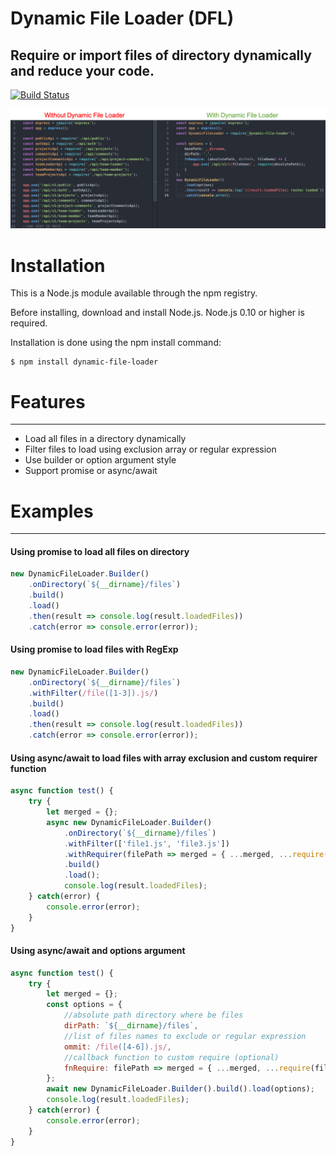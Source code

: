 # **Dynamic File Loader (DFL)**
## Require or import files of directory dynamically and reduce your code.

[![Build Status](https://travis-ci.org/carboleda/dynamic-file-loader.svg?branch=master)](https://travis-ci.org/carboleda/dynamic-file-loader)

![Build Status](./docs/comparation.png)

# **Installation**
This is a Node.js module available through the npm registry.

Before installing, download and install Node.js. Node.js 0.10 or higher is required.

Installation is done using the npm install command:

```shell
$ npm install dynamic-file-loader
```

# **Features**
---
- Load all files in a directory dynamically
- Filter files to load using exclusion array or regular expression
- Use builder or option argument style
- Support promise or async/await

# **Examples**
---

#### Using promise to load all files on directory
```js
new DynamicFileLoader.Builder()
    .onDirectory(`${__dirname}/files`)
    .build()
    .load()
    .then(result => console.log(result.loadedFiles))
    .catch(error => console.error(error));
```

#### Using promise to load files with RegExp
```js
new DynamicFileLoader.Builder()
    .onDirectory(`${__dirname}/files`)
    .withFilter(/file([1-3]).js/)
    .build()
    .load()
    .then(result => console.log(result.loadedFiles))
    .catch(error => console.error(error));
```

#### Using async/await to load files with array exclusion and custom requirer function
```js
async function test() {
    try {
        let merged = {};
        async new DynamicFileLoader.Builder()
            .onDirectory(`${__dirname}/files`)
            .withFilter(['file1.js', 'file3.js'])
            .withRequirer(filePath => merged = { ...merged, ...require(filePath) })
            .build()
            .load();
            console.log(result.loadedFiles);
    } catch(error) {
        console.error(error);
    }
}
```

#### Using async/await and options argument
```js
async function test() {
    try {
        let merged = {};
        const options = {
            //absolute path directory where be files
            dirPath: `${__dirname}/files`,
            //list of files names to exclude or regular expression
            ommit: /file([4-6]).js/,
            //callback function to custom require (optional)
            fnRequire: filePath => merged = { ...merged, ...require(filePath) }
        };
        await new DynamicFileLoader.Builder().build().load(options);
        console.log(result.loadedFiles);
    } catch(error) {
        console.error(error);
    }
}
```